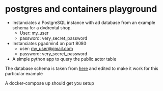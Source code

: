 # postgres and containers playground

- Instanciates a PostgreSQL instance with ad database from an example schema for a dvdrental shop.
  - User: my_user
  - password: very_secret_password
- Instanciates pgadmin4 on port 8080
  - user: my_user@gmail.com
  - password: very_secret_password
- A simple python app to query the public.actor table

The database schema is taken from [here](https://www.postgresqltutorial.com/wp-content/uploads/2019/05/dvdrental.zip) and edited to make it work for this particular example

A docker-compose up should get you setup